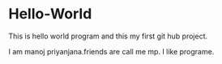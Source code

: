 # Hello-World
This is hello world program and this my first git hub project.

I am manoj priyanjana.friends are call me mp.
I like programe.
